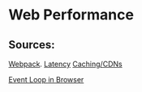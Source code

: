 
# Web Performance

## Sources: 
[Webpack](https://www.youtube.com/watch?v=WQue1AN93YU).
[Latency](https://www.youtube.com/watch?v=ak4EZQB4Ylg)
[Caching/CDNs](https://www.youtube.com/watch?v=_QeNLrkPvdI&t=46s)

[Event Loop in Browser](https://www.youtube.com/watch?v=cCOL7MC4Pl0)

